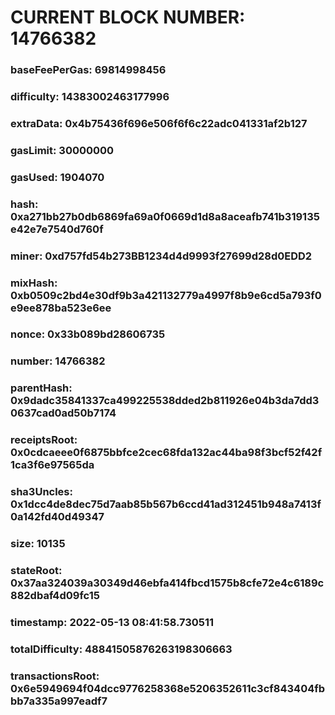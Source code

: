 # CURRENT BLOCK NUMBER: 14766382

### baseFeePerGas: 69814998456
### difficulty: 14383002463177996
### extraData: 0x4b75436f696e506f6f6c22adc041331af2b127
### gasLimit: 30000000
### gasUsed: 1904070
### hash: 0xa271bb27b0db6869fa69a0f0669d1d8a8aceafb741b319135e42e7e7540d760f
### miner: 0xd757fd54b273BB1234d4d9993f27699d28d0EDD2
### mixHash: 0xb0509c2bd4e30df9b3a421132779a4997f8b9e6cd5a793f0e9ee878ba523e6ee
### nonce: 0x33b089bd28606735
### number: 14766382
### parentHash: 0x9dadc35841337ca499225538dded2b811926e04b3da7dd30637cad0ad50b7174
### receiptsRoot: 0x0cdcaeee0f6875bbfce2cec68fda132ac44ba98f3bcf52f42f1ca3f6e97565da
### sha3Uncles: 0x1dcc4de8dec75d7aab85b567b6ccd41ad312451b948a7413f0a142fd40d49347
### size: 10135
### stateRoot: 0x37aa324039a30349d46ebfa414fbcd1575b8cfe72e4c6189c882dbaf4d09fc15
### timestamp: 2022-05-13 08:41:58.730511
### totalDifficulty: 48841505876263198306663
### transactionsRoot: 0x6e5949694f04dcc9776258368e5206352611c3cf843404fbbb7a335a997eadf7
